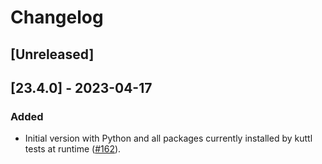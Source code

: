 # Changelog

## [Unreleased]

## [23.4.0] - 2023-04-17

### Added

- Initial version with Python and all packages currently installed by kuttl tests at runtime ([#162]).

[#162]: https://github.com/stackabletech/docker-images/pull/162
